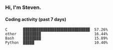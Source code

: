 ### Hi, I'm Steven.

#### Coding activity (past 7 days)
```
C       ▓▓▓▓▓▓▓▓▓▓▓▓▓▓▓▓▓▓▓▓▓▓▓▓▓▓▓▓▓▓  57.26%
other   ▓▓▓▓▓▓▓▓                        16.44%
Bash    ▓▓▓▓▓▓▓▓                        15.89%
Python  ▓▓▓▓▓                           10.40%
```
